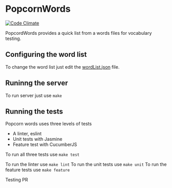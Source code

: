 # PopcornWords
[![Code Climate](https://codeclimate.com/github/jpbarela/PopcornWords/badges/gpa.svg)](https://codeclimate.com/github/jpbarela/PopcornWords)

PopcordWords provides a quick list from a words files for vocabulary testing.

## Configuring the word list
To change the word list just edit the [wordList.json](config/wordList.json) file.

## Runinng the server
To run server just use ``make``

## Running the tests
Popcorn words uses three levels of tests

* A linter, eslint 
* Unit tests with Jasmine
* Feature test with CucumberJS

To run all three tests use ``make test``

To run the linter use ``make lint``
To run the unit tests use ``make unit``
To run the feature tests use ``make feature``

Testing PR